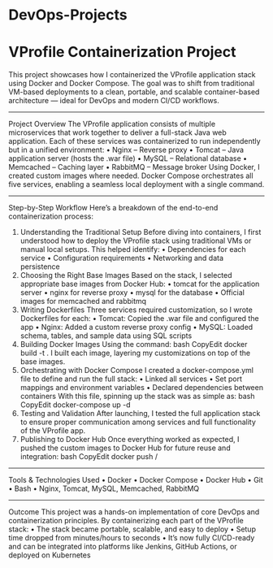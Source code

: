 # DevOps-Projects
# VProfile Containerization Project

This project showcases how I containerized the VProfile application stack using Docker and Docker Compose. The goal was to shift from traditional VM-based deployments to a clean, portable, and scalable container-based architecture — ideal for DevOps and modern CI/CD workflows.
________________________________________
Project Overview
The VProfile application consists of multiple microservices that work together to deliver a full-stack Java web application. Each of these services was containerized to run independently but in a unified environment:
•	Nginx – Reverse proxy
•	Tomcat – Java application server (hosts the .war file)
•	MySQL – Relational database
•	Memcached – Caching layer
•	RabbitMQ – Message broker
Using Docker, I created custom images where needed. Docker Compose orchestrates all five services, enabling a seamless local deployment with a single command.
________________________________________
Step-by-Step Workflow
Here’s a breakdown of the end-to-end containerization process:
1. Understanding the Traditional Setup
Before diving into containers, I first understood how to deploy the VProfile stack using traditional VMs or manual local setups. This helped identify:
•	Dependencies for each service
•	Configuration requirements
•	Networking and data persistence
2. Choosing the Right Base Images
Based on the stack, I selected appropriate base images from Docker Hub:
•	tomcat for the application server
•	nginx for reverse proxy
•	mysql for the database
•	Official images for memcached and rabbitmq
3. Writing Dockerfiles
Three services required customization, so I wrote Dockerfiles for each:
•	Tomcat: Copied the .war file and configured the app
•	Nginx: Added a custom reverse proxy config
•	MySQL: Loaded schema, tables, and sample data using SQL scripts
4. Building Docker Images
Using the command:
bash
CopyEdit
docker build -t <tag-name> .
I built each image, layering my customizations on top of the base images.
5. Orchestrating with Docker Compose
I created a docker-compose.yml file to define and run the full stack:
•	Linked all services
•	Set port mappings and environment variables
•	Declared dependencies between containers
With this file, spinning up the stack was as simple as:
bash
CopyEdit
docker-compose up -d
6. Testing and Validation
After launching, I tested the full application stack to ensure proper communication among services and full functionality of the VProfile app.
7. Publishing to Docker Hub
Once everything worked as expected, I pushed the custom images to Docker Hub for future reuse and integration:
bash
CopyEdit
docker push <your-dockerhub-username>/<image-name>
________________________________________
Tools & Technologies Used
•	Docker
•	Docker Compose
•	Docker Hub
•	Git
•	Bash
•	Nginx, Tomcat, MySQL, Memcached, RabbitMQ
________________________________________
Outcome
This project was a hands-on implementation of core DevOps and containerization principles. By containerizing each part of the VProfile stack:
•	The stack became portable, scalable, and easy to deploy
•	Setup time dropped from minutes/hours to seconds
•	It’s now fully CI/CD-ready and can be integrated into platforms like Jenkins, GitHub Actions, or deployed on Kubernetes
